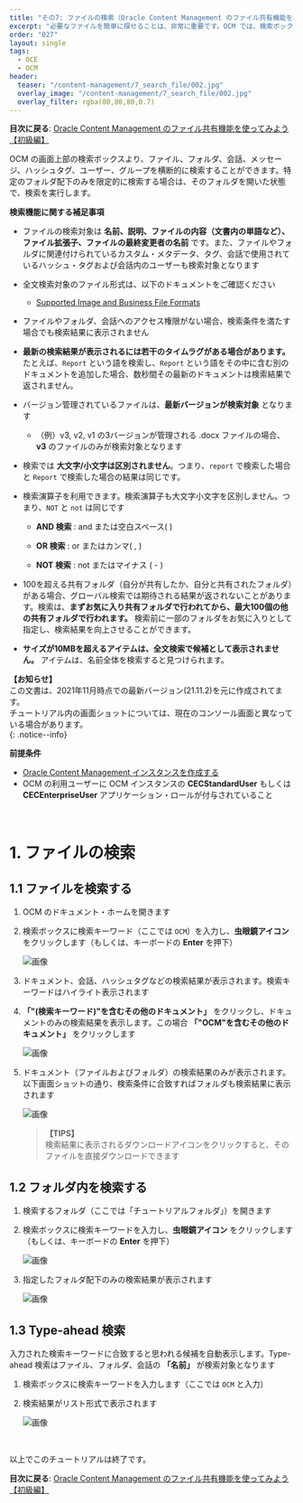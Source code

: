 ```yaml
---
title: "その7: ファイルの検索（Oracle Content Management のファイル共有機能を利用しよう）"
excerpt: "必要なファイルを簡単に探せることは、非常に重要です。OCM では、検索ボックスよりファイル、フォルダ、会話、メッセージ、ハッシュタグ、ユーザー、グループを横断的に検索することができます。ここでは、OCM の検索機能の利用方法について習得します"
order: "027"
layout: single
tags:
  - OCE
  - OCM
header:
  teaser: "/content-management/7_search_file/002.jpg"
  overlay_image: "/content-management/7_search_file/002.jpg"
  overlay_filter: rgba(80,80,80,0.7)
---
```


**目次に戻る**: [Oracle Content Management のファイル共有機能を使ってみよう【初級編】](../using_file_sharing)

OCM の画面上部の検索ボックスより、ファイル、フォルダ、会話、メッセージ、ハッシュタグ、ユーザー、グループを横断的に検索することができます。特定のフォルダ配下のみを限定的に検索する場合は、そのフォルダを開いた状態で、検索を実行します。

**検索機能に関する補足事項**

+ ファイルの検索対象は **名前、説明、ファイルの内容（文書内の単語など）、ファイル拡張子、ファイルの最終変更者の名前** です。また、ファイルやフォルダに関連付けられているカスタム・メタデータ、タグ、会話で使用されているハッシュ・タグおよび会話内のユーザーも検索対象となります

+ 全文検索対象のファイル形式は、以下のドキュメントをご確認ください

    + [Supported Image and Business File Formats](https://docs.oracle.com/en/cloud/paas/content-cloud/administer/supported-file-formats.html)

+ ファイルやフォルダ、会話へのアクセス権限がない場合、検索条件を満たす場合でも検索結果に表示されません

+ **最新の検索結果が表示されるには若干のタイムラグがある場合があります。** たとえば、`Report` という語を検索し、`Report` という語をその中に含む別のドキュメントを追加した場合、数秒間その最新のドキュメントは検索結果で返されません。

+ バージョン管理されているファイルは、**最新バージョンが検索対象** となります

    + （例）v3, v2, v1 の3バージョンが管理される .docx ファイルの場合、**v3** のファイルのみが検索対象となります

+ 検索では **大文字/小文字は区別されません**。つまり、`report` で検索した場合と `Report` で検索した場合の結果は同じです。

+ 検索演算子を利用できます。検索演算子も大文字小文字を区別しません。つまり、`NOT` と `not` は同じです

    + **AND 検索** : and または空白スペース(   )

    + **OR 検索** : or またはカンマ( , )

    + **NOT 検索** : not またはマイナス ( - )


+ 100を超える共有フォルダ（自分が共有したか、自分と共有されたフォルダ）がある場合、グローバル検索では期待される結果が返されないことがあります。検索は、**まずお気に入り共有フォルダで行われてから、最大100個の他の共有フォルダで行われます。** 検索前に一部のフォルダをお気に入りとして指定し、検索結果を向上させることができます。

+ **サイズが10MBを超えるアイテムは、全文検索で候補として表示されません。** アイテムは、名前全体を検索すると見つけられます。


**【お知らせ】**  
この文書は、2021年11月時点での最新バージョン(21.11.2)を元に作成されてます。  
チュートリアル内の画面ショットについては、現在のコンソール画面と異なっている場合があります。  
{: .notice--info}


**前提条件**
- [Oracle Content Management インスタンスを作成する](../create_oce_instance)
- OCM の利用ユーザーに OCM インスタンスの **CECStandardUser** もしくは **CECEnterpriseUser** アプリケーション・ロールが付与されていること

<br>

# 1. ファイルの検索

## 1.1 ファイルを検索する

1. OCM のドキュメント・ホームを開きます

1. 検索ボックスに検索キーワード（ここでは `OCM`）を入力し、**虫眼鏡アイコン** をクリックします（もしくは、キーボードの **Enter** を押下）

    ![画像](001.jpg)

1. ドキュメント、会話、ハッシュタグなどの検索結果が表示されます。検索キーワードはハイライト表示されます

1. **「"(検索キーワード)"を含むその他のドキュメント」** をクリックし、ドキュメントのみの検索結果を表示します。この場合 **「"OCM"を含むその他のドキュメント」** をクリックします

    ![画像](002.jpg)

1. ドキュメント（ファイルおよびフォルダ）の検索結果のみが表示されます。以下画面ショットの通り、検索条件に合致すればフォルダも検索結果に表示されます

    ![画像](003.jpg)

    > **【TIPS】**  
    > 検索結果に表示されるダウンロードアイコンをクリックすると、そのファイルを直接ダウンロードできます


## 1.2 フォルダ内を検索する

1. 検索するフォルダ（ここでは「チュートリアルフォルダ」）を開きます

1. 検索ボックスに検索キーワードを入力し、**虫眼鏡アイコン** をクリックします（もしくは、キーボードの **Enter** を押下）

    ![画像](004.jpg)

1. 指定したフォルダ配下のみの検索結果が表示されます

    ![画像](005.jpg)


## 1.3 Type-ahead 検索

入力された検索キーワードに合致すると思われる候補を自動表示します。Type-ahead 検索はファイル、フォルダ、会話の **「名前」** が検索対象となります

1. 検索ボックスに検索キーワードを入力します（ここでは `OCM` と入力）

1. 検索結果がリスト形式で表示されます

    ![画像](006.jpg)

<br>

以上でこのチュートリアルは終了です。

**目次に戻る**: [Oracle Content Management のファイル共有機能を使ってみよう【初級編】](../using_file_sharing)
